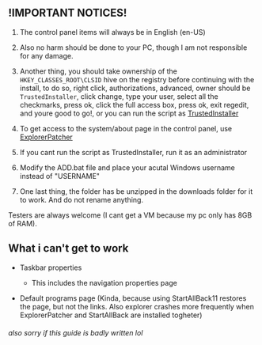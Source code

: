 ## !IMPORTANT NOTICES!

1. The control panel items will always be in English (en-US)

2. Also no harm should be done to your PC, though I am not responsible for any damage.

3. Another thing, you should take ownership of the ```HKEY_CLASSES_ROOT\CLSID``` hive on the registry before continuing with the install, to do so, right click, authorizations, advanced, owner should  be ```TrustedInstaller```, click change, type your user, select all the checkmarks, press ok, click the full access box, press ok, exit regedit, and youre good to go!, or you can run the script as [TrustedInstaller](https://winaero.com/download-execti-run-as-trustedinstaller/)

4. To get access to the system/about page in the control panel, use [ExplorerPatcher](https://github.com/valinet/ExplorerPatcher)

5. If you cant run the script as TrustedInstaller, run it as an administrator

6. Modify the ADD.bat file and place your acutal Windows username instead of "USERNAME"

7. One last thing, the folder has be unzipped in the downloads folder for it to work. And do not rename anything.

Testers are always welcome (I cant get a VM because my pc only has 8GB of RAM).

## What i can't get to work

- Taskbar properties

  - This includes the navigation properties page

- Default programs page (Kinda, because using StartAllBack11 restores the page, but not the links. Also explorer crashes more frequently when ExplorerPatcher and StartAllBack are installed togheter)

###### also sorry if this guide is badly written lol
